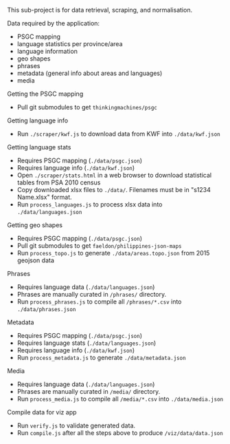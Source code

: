 This sub-project is for data retrieval, scraping, and normalisation.

Data required by the application:

- PSGC mapping
- language statistics per province/area
- language information
- geo shapes
- phrases
- metadata (general info about areas and languages)
- media

Getting the PSGC mapping

- Pull git submodules to get `thinkingmachines/psgc`

Getting language info

- Run `./scraper/kwf.js` to download data from KWF into `./data/kwf.json`

Getting language stats

- Requires PSGC mapping (`./data/psgc.json`)
- Requires language info (`./data/kwf.json`)
- Open `./scraper/stats.html` in a web browser to download statistical tables from PSA 2010 census
- Copy downloaded xlsx files to `./data/`. Filenames must be in "s1234 Name.xlsx" format.
- Run `process_languages.js` to process xlsx data into `./data/languages.json`

Getting geo shapes

- Requires PSGC mapping (`./data/psgc.json`)
- Pull git submodules to get `faeldon/philippines-json-maps`
- Run `process_topo.js` to generate `./data/areas.topo.json` from 2015 geojson data

Phrases

- Requires language data (`./data/languages.json`)
- Phrases are manually curated in `/phrases/` directory.
- Run `process_phrases.js` to compile all `/phrases/*.csv` into `./data/phrases.json`

Metadata

- Requires PSGC mapping (`./data/psgc.json`)
- Requires language stats (`./data/languages.json`)
- Requires language info (`./data/kwf.json`)
- Run `process_metadata.js` to generate `./data/metadata.json`

Media

- Requires language data (`./data/languages.json`)
- Phrases are manually curated in `/media/` directory.
- Run `process_media.js` to compile all `/media/*.csv` into `./data/media.json`

Compile data for viz app

- Run `verify.js` to validate generated data.
- Run `compile.js` after all the steps above to produce `/viz/data/data.json`
